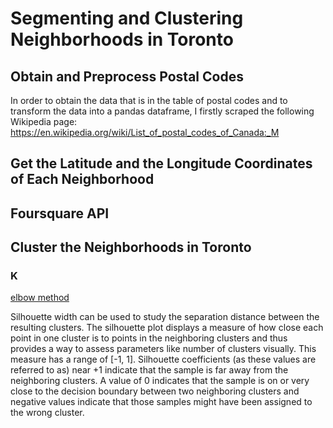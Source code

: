 # Segmenting and Clustering Neighborhoods in Toronto
## Obtain and Preprocess Postal Codes
In order to obtain the data that is in the table of postal codes and to transform the data into a pandas dataframe, I firstly scraped the following Wikipedia page: https://en.wikipedia.org/wiki/List_of_postal_codes_of_Canada:_M   
## Get the Latitude and the Longitude Coordinates of Each Neighborhood

## Foursquare API

## Cluster the Neighborhoods in Toronto

### K

[elbow method](https://blog.cambridgespark.com/how-to-determine-the-optimal-number-of-clusters-for-k-means-clustering-14f27070048f)

Silhouette width can be used to study the separation distance between the resulting clusters. The silhouette plot displays a measure of how close each point in one cluster is to points in the neighboring clusters and thus provides a way to assess parameters like number of clusters visually. This measure has a range of [-1, 1]. Silhouette coefficients (as these values are referred to as) near +1 indicate that the sample is far away from the neighboring clusters. A value of 0 indicates that the sample is on or very close to the decision boundary between two neighboring clusters and negative values indicate that those samples might have been assigned to the wrong cluster.

